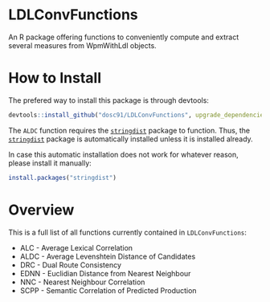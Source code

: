 # LDLConvFunctions

An R package offering functions to conveniently compute and extract several measures from WpmWithLdl objects.

# How to Install

The prefered way to install this package is through devtools:

```r
devtools::install_github("dosc91/LDLConvFunctions", upgrade_dependencies = FALSE)
```

The `ALDC` function requires the [`stringdist`](https://cran.r-project.org/web/packages/stringdist/index.html) package to function. Thus, the [`stringdist`](https://cran.r-project.org/web/packages/stringdist/index.html) package is automatically installed unless it is installed already.

In case this automatic installation does not work for whatever reason, please install it manually:

```r
install.packages("stringdist")
```

# Overview

This is a full list of all functions currently contained in `LDLConvFunctions`:

- ALC - Average Lexical Correlation
- ALDC - Average Levenshtein Distance of Candidates
- DRC - Dual Route Consistency
- EDNN - Euclidian Distance from Nearest Neighbour
- NNC - Nearest Neighbour Correlation
- SCPP - Semantic Correlation of Predicted Production
